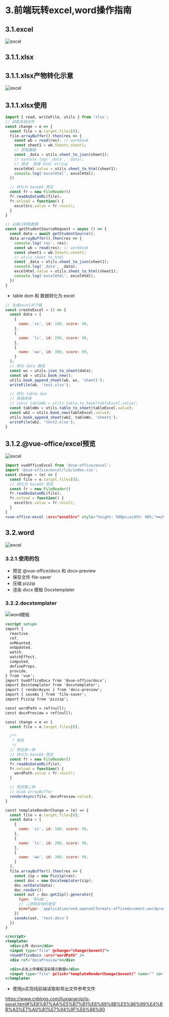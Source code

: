 # 3.前端玩转excel,word操作指南

## 3.1.excel

![excel](./imgs/execl1.png)

## 3.1.1.xlsx

## 3.1.1.xlsx产物转化示意

![excel](./imgs/xlsx2.png)

## 3.1.1.xlsx使用

```js
import { read, writeFile, utils } from 'xlsx';
// 获取本地文件
const change = e => {
  const file = e.target.files[0];
  file.arrayBuffer().then(res => {
    const wb = read(res); // workbook
    const sheet1 = wb.Sheets.sheet1;
    // 获取数据
    const _data = utils.sheet_to_json(sheet1);
    // console.log('_data', _data);
    // 预览  获得 html string
    excelHtml.value = utils.sheet_to_html(sheet1);
    console.log('excelHtml', excelHtml);
  })

  // 转化为 base64 预览
  const fr = new FileReader()
  fr.readAsDataURL(file);
  fr.onload = function() {
    excelSrc.value = fr.result;
  }
}
```

```js
// 从接口获取数据
const getStudentSourceRequest = async () => {
  const data = await getStudentSource();
  data.arrayBuffer().then(res => {
    console.log('res', res);
    const wb = read(res); // workbook
    const sheet1 = wb.Sheets.sheet1;
    // utils.sheet_to_html
    const _data = utils.sheet_to_json(sheet1);
    console.log('_data', _data);
    excelHtml.value = utils.sheet_to_html(sheet1);
    console.log('excelHtml', excelHtml);
  })
}
```

* table dom 和 数据转化为 excel

```js
// 生成excel并下载
const createExcel = () => {
  const data = [
    {
      name: 'zs', id: 100, score: 99,
    },
    {
      name: 'ls', id: 200, score: 99,
    },
    {
      name: 'ww', id: 300, score: 99,
    }
  ];
  // 转化 data 数组
  const ws = utils.json_to_sheet(data);
  const wb = utils.book_new();
  utils.book_append_sheet(wb, ws, 'sheet1');
  writeFile(wb, 'test.xlsx');

  // 转化 table dom
  // 直接转换
  // const tableWb = utils.table_to_book(tableExcel.value);
  const tableWs = utils.table_to_sheet(tableExcel.value);
  const wb2 = utils.book_new(tableExcel.value);
  utils.book_append_sheet(wb2, tableWs, 'sheet1');
  writeFile(wb2, 'test2.xlsx');
}
```

## 3.1.2.@vue-office/excel预览

![excel](./imgs/preview.png)

```jsx
import vueOfficeExcel from '@vue-office/excel';
import '@vue-office/excel/lib/index.css';
const change = (e) => {
  const file = e.target.files[0];
  // 转化为 base64 预览
  const fr = new FileReader()
  fr.readAsDataURL(file);
  fr.onload = function() {
    excelSrc.value = fr.result;
  }
}
<vue-office-excel :src="excelSrc" style="height: 500px;width: 90%;"></vue-office-excel>

```

## 3.2.word

![excel](./imgs/word.png)

### 3.2.1.使用的包

* 预览
  @vue-office/docx 和 docx-preview
* 保存文件
  file-saver
* 压缩
  pizzip
* 渲染 docx 模板
  Docxtemplater

### 3.2.2.docxtemplater

![word模板](./imgs/docx-template.png)

```jsx
<script setup>
import {
  reactive,
  ref,
  onMounted,
  onUpdated,
  watch,
  watchEffect,
  computed,
  defineProps,
  provide,
} from 'vue';
import VueOfficeDocx from '@vue-office/docx';
import Docxtemplater from 'docxtemplater';
import { renderAsync } from 'docx-preview';
import { saveAs } from 'file-saver';
import Pizzip from 'pizzip';

const wordPath = ref(null);
const docxPreview = ref(null);

const change = e => {
  const file = e.target.files[0];

  /**
   * 预览
   */
  // 预览第一种
  // 转化为 base64 预览
  const fr = new FileReader()
  fr.readAsDataURL(file);
  fr.onload = function() {
    wordPath.value = fr.result;
  }

  // 预览第二种
  // blob arrayBuffer
  renderAsync(file, docxPreview.value);
}

const templateRenderChange = (e) => {
  const file = e.target.files[0];
  const data = [
    {
      name: 'zs', id: 100, score: 99,
    },
    {
      name: 'ls', id: 200, score: 99,
    },
    {
      name: 'ww', id: 300, score: 99,
    }
  ];
  file.arrayBuffer().then(res => {
    const zip = new Pizzip(res);
    const doc = new Docxtemplater(zip);
    doc.setData(data);
    doc.render();
    const out = doc.getZip().generate({
      type: 'blob',
      // 二进制文档的类型
      mimeType: 'application/vnd.openxmlformats-officedocument.wordprocessingml.document',
    })
    saveAs(out, 'test.docx')
  })
}

</script>
<template>
  <div>上传 docx</div>
  <input type="file" @change="change($event)">
  <VueOfficeDocx :src="wordPath" />
  <div ref="docxPreview"></div>

  <div>点击上传模板渲染展示数据</div>
  <input type="file" @click="templateRenderChange($event)" name="" id="">
</template>
```


* 使用js实现纯前端读取和导出文件参考文件

https://www.cnblogs.com/liuxianan/p/js-excel.html#%E8%87%AA%E5%B7%B1%E6%89%8B%E5%86%99%E4%BB%A3%E7%A0%81%E7%94%9F%E6%88%90
